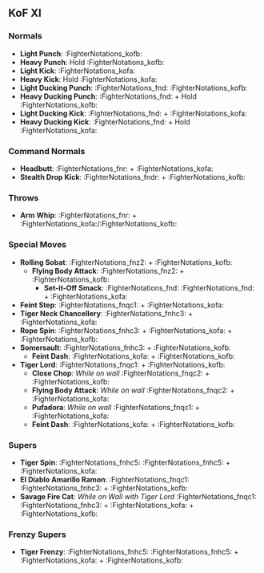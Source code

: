## KoF XI
### Normals
- **Light Punch**: :FighterNotations_kofb:
- **Heavy Punch**: Hold :FighterNotations_kofb:
- **Light Kick**: :FighterNotations_kofa:
- **Heavy Kick**: Hold :FighterNotations_kofa:
- **Light Ducking Punch**: :FighterNotations_fnd: :FighterNotations_kofb:
- **Heavy Ducking Punch**: :FighterNotations_fnd: + Hold :FighterNotations_kofb: 
- **Light Ducking Kick**: :FighterNotations_fnd: + :FighterNotations_kofa: 
- **Heavy Ducking Kick**: :FighterNotations_fnd: + Hold :FighterNotations_kofa: 
### Command Normals
- **Headbutt**: :FighterNotations_fnr: + :FighterNotations_kofa: 
- **Stealth Drop Kick**: :FighterNotations_fndr: + :FighterNotations_kofb: 
### Throws
- **Arm Whip**: :FighterNotations_fnr: + :FighterNotations_kofa:/:FighterNotations_kofb:  
### Special Moves
- **Rolling Sobat**: :FighterNotations_fnz2: + :FighterNotations_kofb: 
	- **Flying Body Attack**: :FighterNotations_fnz2: + :FighterNotations_kofb: 
		- **Set-it-Off Smack**: :FighterNotations_fnd: :FighterNotations_fnd: + :FighterNotations_kofa: 
- **Feint Step**: :FighterNotations_fnqc1: + :FighterNotations_kofa: 
- **Tiger Neck Chancellery**: :FighterNotations_fnhc3: + :FighterNotations_kofa: 
- **Rope Spin**: :FighterNotations_fnhc3: + :FighterNotations_kofa: + :FighterNotations_kofb: 
- **Somersault**: :FighterNotations_fnhc3: + :FighterNotations_kofb: 
	- **Feint Dash**: :FighterNotations_kofa: + :FighterNotations_kofb: 
- **Tiger Lord**: :FighterNotations_fnqc1: + :FighterNotations_kofb: 
	- **Close Chop**: *While on wall* :FighterNotations_fnqc2: + :FighterNotations_kofb:
	- **Flying Body Attack**: *While on wall* :FighterNotations_fnqc2: + :FighterNotations_kofa: 
	- **Pufadora**: *While on wall* :FighterNotations_fnqc1: + :FighterNotations_kofa: 
	- **Feint Dash**: :FighterNotations_kofa: + :FighterNotations_kofb: 
### Supers
- **Tiger Spin**: :FighterNotations_fnhc5: :FighterNotations_fnhc5: + :FighterNotations_kofa: 
- **El Diablo Amarillo Ramon**: :FighterNotations_fnqc1: :FighterNotations_fnhc3: + :FighterNotations_kofb: 
- **Savage Fire Cat**: *While on Wall with Tiger Lord* :FighterNotations_fnqc1: :FighterNotations_fnhc3: + :FighterNotations_kofa: + :FighterNotations_kofb: 
### Frenzy Supers
- **Tiger Frenzy**: :FighterNotations_fnhc5: :FighterNotations_fnhc5: + :FighterNotations_kofa: + :FighterNotations_kofb: 






